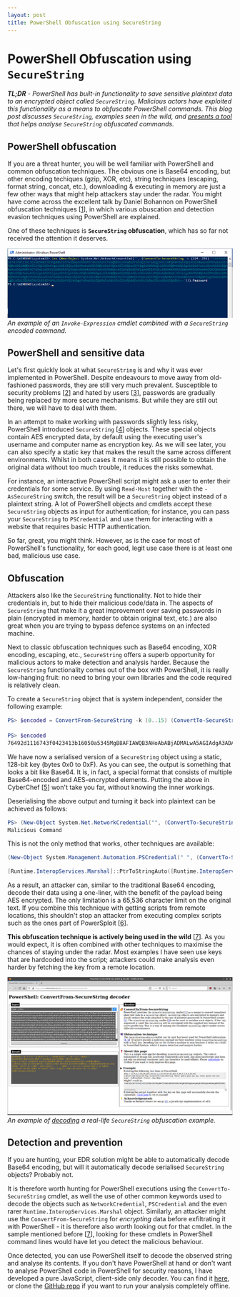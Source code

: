 ```yaml
---
layout: post
title: PowerShell Obfuscation using SecureString
---
```

# PowerShell Obfuscation using `SecureString`
***TL;DR*** - 
*PowerShell has built-in functionality to save sensitive plaintext data to an encrypted object called `SecureString`. Malicious actors have exploited this functionality as a means to obfuscate PowerShell commands. This blog post discusses `SecureString`, examples seen in the wild, and [presents a tool][8] that helps analyse `SecureString` obfuscated commands.*


## PowerShell obfuscation
If you are a threat hunter, you will be well familiar with PowerShell and common obfuscation techniques. The obvious one is Base64 encoding, but other encoding techiques (gzip, XOR, etc), string techniques (escaping, format string, concat, etc.), downloading & executing in memory are just a few other ways that might help attackers stay under the radar. You might have come across the excellent talk by Daniel Bohannon on PowerShell obfuscation techniques [[1]], in which various obuscation and detection evasion techniques using PowerShell are explained.

One of these techniques is **`SecureString` obfuscation**, which has so far not received the attention it deserves. 

[![Screenshot of PowerShell running a SecureString encoded script.](/assets/2020-01-18-powershell-securestring-1.png)](/assets/2020-01-18-powershell-securestring-1.png)
*An example of an `Invoke-Expression` cmdlet combined with a `SecureString` encoded command.*

## PowerShell and sensitive data
Let's first quickly look at what `SecureString` is and why it was ever implemented in PowerShell. Despite endeavours to move away from old-fashioned passwords, they are still very much prevalent. Susceptible to security problems [[2]] and hated by users [[3]], passwords are gradually being replaced by more secure mechanisms. But while they are still out there, we will have to deal with them.

In an attempt to make working with passwords slightly less risky, PowerShell introduced `SecureString` [[4]] objects. These special objects contain AES encrypted data, by default using the executing user's username and computer name as encryption key. As we will see later, you can also specify a static key that makes the result the same across different environments. Whilst in both cases it means it is still possible to obtain the original data without too much trouble, it reduces the risks somewhat.

For instance, an interactive PowerShell script might ask a user to enter their credentials for some service. By using `Read-Host` together with the `-AsSecureString` switch, the result will be a `SecureString` object instead of a plaintext string. A lot of PowerShell objects and cmdlets accept these `SecureString` objects as input for authentication; for instance, you can pass your `SecureString` to `PSCredential` and use them for interacting with a website that requires basic HTTP authentication.

So far, great, you might think. However, as is the case for most of PowerShell's functionality, for each good, legit use case there is at least one bad, malicious use case.

## Obfuscation
Attackers also like the `SecureString` functionality. Not to hide their credentials in, but to hide their malicious code/data in. The aspects of `SecureString` that make it a great improvement over saving passwords in plain (encrypted in memory, harder to obtain original text, etc.) are also great when you are trying to bypass defence systems on an infected machine.

Next to classic obfuscation techniques such as Base64 encoding, XOR encoding, escaping, etc., `SecureString` offers a superb opportunity for malicious actors to make detection and analysis harder. Because the `SecureString` functionality comes out of the box with PowerShell, it is really low-hanging fruit: no need to bring your own libraries and the code required is relatively clean.

To create a `SecureString` object that is system independent, consider the following example:
```powershell
PS> $encoded = ConvertFrom-SecureString -k (0..15) (ConvertTo-SecureString "Malicious Command" -AsPlainText -Force)

PS> $encoded
76492d1116743f0423413b16050a5345MgB8AFIAWQB3AHoAbABjADMALwA5AGIAdgA3ADAAYgBzAGQAZABqAFAANQBWAFEAPQA9AHwAYwBiAGIAYwBlADYAYQA0ADQAMQA0ADMAMAA3ADEAYQBkADAAZgA0AGYAYgAyAGQANgBiADMAYQA0ADUAMwAxAGIAZAAwAGQAOQA3ADMANABhAGEANwAxADkANQAxADgAZAA0AGQAZQA2ADcAOQBhADAAMQBkADEANgAzADcAMwA1ADIAZAA0ADYAZgA4ADIANQBhADMAMwA5AGYAYwA0AGMAMwBlADUAYgA5ADcANgA4ADQAMQBjADQAOQA4ADkA
```
We have now a serialised version of a `SecureString` object using a static, 128-bit key (bytes 0x0 to 0xF). As you can see, the output is something that looks a bit like Base64. It is, in fact, a special format that consists of multiple Base64-encoded and AES-encrypted elements. Putting the above in CyberChef [[5]] won't take you far, without knowing the inner workings.

Deserialising the above output and turning it back into plaintext can be achieved as follows:
```powershell
PS> (New-Object System.Net.NetworkCredential("", (ConvertTo-SecureString -k (0..15) $encoded))).Password
Malicious Command
```

This is not the only method that works, other techniques are available:
```powershell
(New-Object System.Management.Automation.PSCredential(" ", (ConvertTo-SecureString -k (0..15) $encoded))).GetNetworkCredential().Password 
```
```powershell
[Runtime.InteropServices.Marshal]::PtrToStringAuto([Runtime.InteropServices.Marshal]::SecureStringToBSTR((ConvertTo-SecureString -k (0..15) $encoded)))
```

As a result, an attacker can, similar to the traditional Base64 encoding, decode their data using a one-liner, with the benefit of the payload being AES encrypted. The only limitation is a 65,536 character limit on the original text. If you combine this technique with getting scripts from remote locations, this shouldn't stop an attacker from executing complex scripts such as the ones part of PowerSploit [[6]].

**This obfuscation technique is actively being used in the wild** [[7]]. As you would expect, it is often combined with other techniques to maximise the chances of staying under the radar. Most examples I have seen use keys that are hardcoded into the script; attackers could make analysis even harder by fetching the key from a remote location.

[![Screenshot of the PowerShell SecureString decoder using a real-life example.](/assets/2020-01-18-powershell-securestring-2.png)](/assets/2020-01-18-powershell-securestring-2.png)
*An example of [decoding][8] a real-life `SecureString` obfuscation example.*

## Detection and prevention
If you are hunting, your EDR solution might be able to automatically decode Base64 encoding, but will it automatically decode serialised `SecureString` objects? Probably not.

It is therefore worth hunting for PowerShell executions using the `ConvertTo-SecureString` cmdlet, as well the use of other common keywords used to decode the objects such as `NetworkCredential`, `PSCredential` and the even rarer `Runtime.InteropServices.Marshal` object. Similarly, an attacker might use the `ConvertFrom-SecureString` for _encrypting_ data before exfiltrating it with PowerShell - it is therefore also worth looking out for that cmdlet. In the sample mentioned before [[7]], looking for these cmdlets in PowerShell command lines would have let you detect the malicious behaviour.

Once detected, you can use PowerShell itself to decode the observed string and analyse its contents. If you don't have PowerShell at hand or don't want to analyse PowerShell code in PowerShell for security reasons, I have developed a pure JavaScript, client-side only decoder. You can find it [here][8], or clone the [GitHub repo][9] if you want to run your analysis completely offline.

[1]: https://www.sans.org/cyber-security-summit/archives/file/summit-archive-1492186586.pdf
[2]: https://spqr.eecs.umich.edu/courses/cs660sp11/papers/10.1.1.128.1635.pdf
[3]: https://discovery.ucl.ac.uk/id/eprint/20247/2/CACM%20FINAL.pdf
[4]: https://docs.microsoft.com/en-us/dotnet/api/system.security.securestring
[5]: https://gchq.github.io/CyberChef/
[6]: https://github.com/PowerShellMafia/PowerSploit
[7]: https://www.joesandbox.com/analysis/62468/1/html
[8]: https://wietze.github.io/powershell-securestring-decoder/
[9]: https://github.com/wietze/powershell-securestring-decoder/

